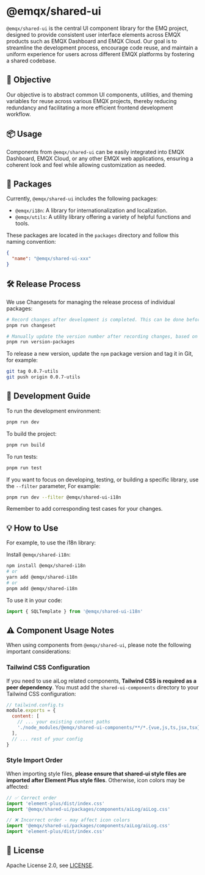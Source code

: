 # @emqx/shared-ui

`@emqx/shared-ui` is the central UI component library for the EMQ project, designed to provide consistent user interface elements across EMQX products such as EMQX Dashboard and EMQX Cloud. Our goal is to streamline the development process, encourage code reuse, and maintain a uniform experience for users across different EMQX platforms by fostering a shared codebase.

## 🎯 Objective

Our objective is to abstract common UI components, utilities, and theming variables for reuse across various EMQX projects, thereby reducing redundancy and facilitating a more efficient frontend development workflow.

## 📦 Usage

Components from `@emqx/shared-ui` can be easily integrated into EMQX Dashboard, EMQX Cloud, or any other EMQX web applications, ensuring a coherent look and feel while allowing customization as needed.

## 🚀 Packages

Currently, `@emqx/shared-ui` includes the following packages:

- `@emqx/i18n`: A library for internationalization and localization.
- `@emqx/utils`: A utility library offering a variety of helpful functions and tools.

These packages are located in the `packages` directory and follow this naming convention:

```json
{
  "name": "@emqx/shared-ui-xxx"
}
```

## 🛠️ Release Process

We use Changesets for managing the release process of individual packages:

```bash
# Record changes after development is completed. This can be done before the final commit, with every commit, or before releasing a version. Remember to commit to Git if not releasing.
pnpm run changeset

# Manually update the version number after recording changes, based on the Changeset information.
pnpm run version-packages
```

To release a new version, update the `npm` package version and tag it in Git, for example:

```bash
git tag 0.0.7-utils
git push origin 0.0.7-utils
```

## 📝 Development Guide

To run the development environment:

```bash
pnpm run dev
```

To build the project:

```bash
pnpm run build
```

To run tests:

```bash
pnpm run test
```

If you want to focus on developing, testing, or building a specific library, use the `--filter` parameter, For example:

```bash
pnpm run dev --filter @emqx/shared-ui-i18n
```

Remember to add corresponding test cases for your changes.

## 💡 How to Use

For example, to use the i18n library:

Install `@emqx/shared-i18n`:

```bash
npm install @emqx/shared-i18n
# or
yarn add @emqx/shared-i18n
# or
pnpm add @emqx/shared-i18n
```

To use it in your code:

```jsx
import { SQLTemplate } from '@emqx/shared-ui-i18n'
```

## ⚠️ Component Usage Notes

When using components from `@emqx/shared-ui`, please note the following important considerations:

### Tailwind CSS Configuration

If you need to use aiLog related components, **Tailwind CSS is required as a peer dependency**. You must add the `shared-ui-components` directory to your Tailwind CSS configuration:

```js
// tailwind.config.ts
module.exports = {
  content: [
    // ... your existing content paths
    './node_modules/@emqx/shared-ui-components/**/*.{vue,js,ts,jsx,tsx}',
  ],
  // ... rest of your config
}
```

### Style Import Order

When importing style files, **please ensure that shared-ui style files are imported after Element Plus style files**. Otherwise, icon colors may be affected:

```js
// ✅ Correct order
import 'element-plus/dist/index.css'
import '@emqx/shared-ui/packages/components/aiLog/aiLog.css'

// ❌ Incorrect order - may affect icon colors
import '@emqx/shared-ui/packages/components/aiLog/aiLog.css'
import 'element-plus/dist/index.css'
```

## 📄 License

Apache License 2.0, see [LICENSE](https://github.com/emqx/shared-ui/blob/main/LICENSE).
